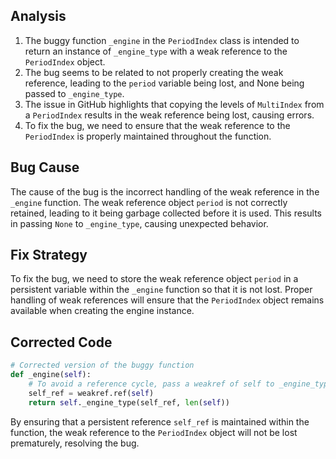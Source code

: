 ## Analysis
1. The buggy function `_engine` in the `PeriodIndex` class is intended to return an instance of `_engine_type` with a weak reference to the `PeriodIndex` object.
2. The bug seems to be related to not properly creating the weak reference, leading to the `period` variable being lost, and None being passed to `_engine_type`.
3. The issue in GitHub highlights that copying the levels of `MultiIndex` from a `PeriodIndex` results in the weak reference being lost, causing errors.
4. To fix the bug, we need to ensure that the weak reference to the `PeriodIndex` is properly maintained throughout the function.

## Bug Cause
The cause of the bug is the incorrect handling of the weak reference in the `_engine` function. The weak reference object `period` is not correctly retained, leading to it being garbage collected before it is used. This results in passing `None` to `_engine_type`, causing unexpected behavior.

## Fix Strategy
To fix the bug, we need to store the weak reference object `period` in a persistent variable within the `_engine` function so that it is not lost. Proper handling of weak references will ensure that the `PeriodIndex` object remains available when creating the engine instance.

## Corrected Code
```python
# Corrected version of the buggy function
def _engine(self):
    # To avoid a reference cycle, pass a weakref of self to _engine_type.
    self_ref = weakref.ref(self)
    return self._engine_type(self_ref, len(self))
``` 

By ensuring that a persistent reference `self_ref` is maintained within the function, the weak reference to the `PeriodIndex` object will not be lost prematurely, resolving the bug.